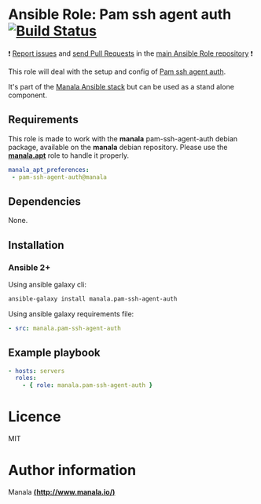 # Ansible Role: Pam ssh agent auth [![Build Status](https://travis-ci.org/manala/ansible-role-pam-ssh-agent-auth.svg?branch=master)](https://travis-ci.org/manala/ansible-role-pam-ssh-agent-auth)

:exclamation: [Report issues](https://github.com/manala/ansible-roles/issues) and [send Pull Requests](https://github.com/manala/ansible-roles/pulls) in the [main Ansible Role repository](https://github.com/manala/ansible-roles) :exclamation:

This role will deal with the setup and config of [Pam ssh agent auth](http://pamsshagentauth.sourceforge.net/).

It's part of the [Manala Ansible stack](http://www.manala.io) but can be used as a stand alone component.

## Requirements

This role is made to work with the __manala__ pam-ssh-agent-auth debian package, available on the __manala__ debian repository. Please use the [**manala.apt**](https://galaxy.ansible.com/manala/apt/) role to handle it properly.

```yaml
manala_apt_preferences:
 - pam-ssh-agent-auth@manala
```

## Dependencies

None.

## Installation

### Ansible 2+

Using ansible galaxy cli:

```bash
ansible-galaxy install manala.pam-ssh-agent-auth
```

Using ansible galaxy requirements file:

```yaml
- src: manala.pam-ssh-agent-auth
```

## Example playbook

```yaml
- hosts: servers
  roles:
    - { role: manala.pam-ssh-agent-auth }
```

# Licence

MIT

# Author information

Manala [**(http://www.manala.io/)**](http://www.manala.io)
